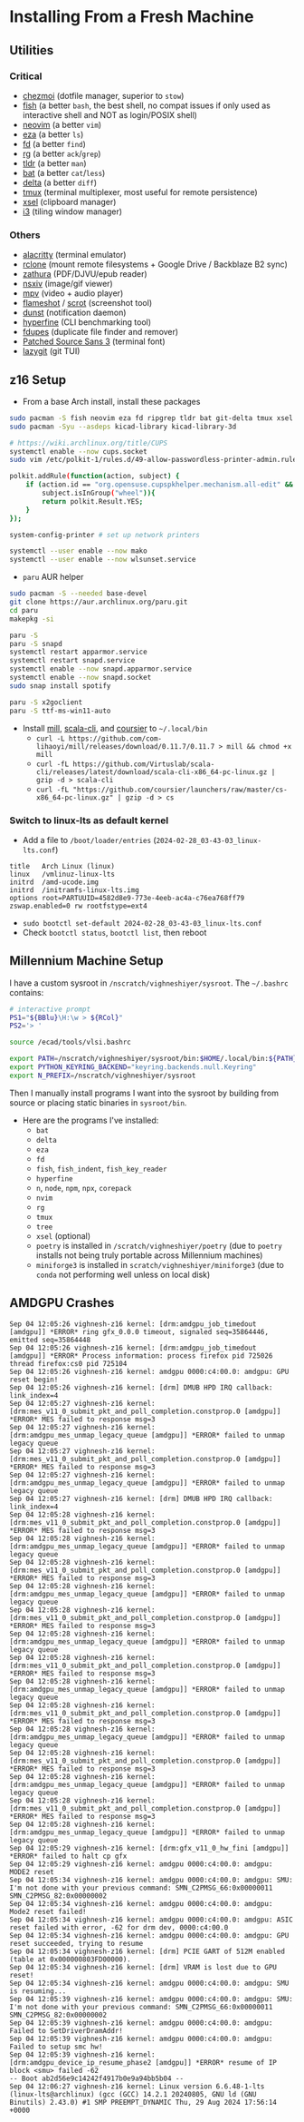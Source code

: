 # Installing From a Fresh Machine

## Utilities

### Critical

- [chezmoi](https://www.chezmoi.io/) (dotfile manager, superior to `stow`)
- [fish](https://fishshell.com/) (a better `bash`, the best shell, no compat issues if only used as interactive shell and NOT as login/POSIX shell)
- [neovim](https://github.com/neovim/neovim) (a better `vim`)
- [eza](https://github.com/eza-community/eza) (a better `ls`)
- [fd](https://github.com/sharkdp/fd) (a better `find`)
- [rg](https://github.com/BurntSushi/ripgrep) (a better `ack`/`grep`)
- [tldr](https://github.com/tldr-pages/tldr) (a better `man`)
- [bat](https://github.com/sharkdp/bat) (a better `cat`/`less`)
- [delta](https://github.com/dandavison/delta) (a better `diff`)
- [tmux](https://github.com/tmux/tmux) (terminal multiplexer, most useful for remote persistence)
- [xsel](https://github.com/kfish/xsel) (clipboard manager)
- [i3](https://i3wm.org/) (tiling window manager)

### Others

- [alacritty](https://github.com/alacritty/alacritty) (terminal emulator)
- [rclone](https://rclone.org/install/) (mount remote filesystems + Google Drive / Backblaze B2 sync)
- [zathura](https://github.com/pwmt/zathura) (PDF/DJVU/epub reader)
- [nsxiv](https://github.com/nsxiv/nsxiv) (image/gif viewer)
- [mpv](https://github.com/mpv-player/mpv) (video + audio player)
- [flameshot](https://github.com/flameshot-org/flameshot) / [scrot](https://github.com/resurrecting-open-source-projects/scrot) (screenshot tool)
- [dunst](https://github.com/dunst-project/dunst) (notification daemon)
- [hyperfine](https://github.com/sharkdp/hyperfine) (CLI benchmarking tool)
- [fdupes](https://github.com/adrianlopezroche/fdupes) (duplicate file finder and remover)
- [Patched Source Sans 3](https://www.nerdfonts.com/font-downloads) (terminal font)
- [lazygit](https://github.com/jesseduffield/lazygit) (git TUI)

## z16 Setup

- From a base Arch install, install these packages

```bash
sudo pacman -S fish neovim eza fd ripgrep tldr bat git-delta tmux xsel alacritty rclone zathura nsxiv mpv hyperfine fdupes lazygit zathura-pdf-mupdf rsync xdg-desktop-portal xdg-desktop-portal-wlr python-jinja borg usbutils python-pipx wlsunset texlive sshfs wev tree i3status dmenu wmenu unzip npm reflector man git firefox mesa xf86-video-amdgpu vulkan-radeon libva-mesa-driver mesa-vdpau age bolt ddcutil wl-clipboard libnotify mako powertop libreoffice-fresh noto-fonts noto-fonts-cjk noto-fonts-emoji noto-fonts-extra dmidecode rustup cups cups-pdf cups-pk-helper system-config-printer linux-lts zola remmina freerdp inkscape yt-dlp jdk-openjdk openjdk-src udftools lsof python-joblib tree-sitter-cli obs-studio dart-sass lld sshuttle kicad ripgrep-all cmake lz4 iverilog yosys time lua53 pinta libc++ extra/perf lsb-release riscv64-elf-gcc vlc biber
sudo pacman -Syu --asdeps kicad-library kicad-library-3d

# https://wiki.archlinux.org/title/CUPS
systemctl enable --now cups.socket
sudo vim /etc/polkit-1/rules.d/49-allow-passwordless-printer-admin.rules

polkit.addRule(function(action, subject) {
    if (action.id == "org.opensuse.cupspkhelper.mechanism.all-edit" &&
        subject.isInGroup("wheel")){
        return polkit.Result.YES;
    }
});

system-config-printer # set up network printers

systemctl --user enable --now mako
systemctl --user enable --now wlsunset.service
```

- `paru` AUR helper

```bash
sudo pacman -S --needed base-devel
git clone https://aur.archlinux.org/paru.git
cd paru
makepkg -si
```

```bash
paru -S
paru -S snapd
systemctl restart apparmor.service
systemctl restart snapd.service
systemctl enable --now snapd.apparmor.service
systemctl enable --now snapd.socket
sudo snap install spotify

paru -S x2goclient
paru -S ttf-ms-win11-auto
```

- Install [mill](https://mill-build.com/mill/Installation_IDE_Support.html), [scala-cli](https://scala-cli.virtuslab.org/install/), and [coursier](https://get-coursier.io/docs/cli-installation) to `~/.local/bin`
  - `curl -L https://github.com/com-lihaoyi/mill/releases/download/0.11.7/0.11.7 > mill && chmod +x mill`
  - `curl -fL https://github.com/Virtuslab/scala-cli/releases/latest/download/scala-cli-x86_64-pc-linux.gz | gzip -d > scala-cli`
  - `curl -fL "https://github.com/coursier/launchers/raw/master/cs-x86_64-pc-linux.gz" | gzip -d > cs`

### Switch to linux-lts as default kernel

- Add a file to `/boot/loader/entries` (`2024-02-28_03-43-03_linux-lts.conf`)

```
title   Arch Linux (linux)
linux   /vmlinuz-linux-lts
initrd  /amd-ucode.img
initrd  /initramfs-linux-lts.img
options root=PARTUUID=4582d8e9-773e-4eeb-ac4a-c76ea768ff79 zswap.enabled=0 rw rootfstype=ext4
```

- `sudo bootctl set-default 2024-02-28_03-43-03_linux-lts.conf`
- Check `bootctl status`, `bootctl list`, then reboot

## Millennium Machine Setup

I have a custom sysroot in `/nscratch/vighneshiyer/sysroot`.
The `~/.bashrc` contains:

```bash
# interactive prompt
PS1="${BBlu}\H:\w > ${RCol}"
PS2='> '

source /ecad/tools/vlsi.bashrc

export PATH=/nscratch/vighneshiyer/sysroot/bin:$HOME/.local/bin:${PATH}
export PYTHON_KEYRING_BACKEND="keyring.backends.null.Keyring"
export N_PREFIX=/nscratch/vighneshiyer/sysroot
```

Then I manually install programs I want into the sysroot by building from source or placing static binaries in `sysroot/bin`.

- Here are the programs I've installed:
  - `bat`
  - `delta`
  - `eza`
  - `fd`
  - `fish`, `fish_indent`, `fish_key_reader`
  - `hyperfine`
  - `n`, `node`, `npm`, `npx`, `corepack`
  - `nvim`
  - `rg`
  - `tmux`
  - `tree`
  - `xsel` (optional)
  - `poetry` is installed in `/scratch/vighneshiyer/poetry` (due to `poetry` installs not being truly portable across Millennium machines)
  - `miniforge3` is installed in `scratch/vighneshiyer/miniforge3` (due to `conda` not performing well unless on local disk)

## AMDGPU Crashes

```text
Sep 04 12:05:26 vighnesh-z16 kernel: [drm:amdgpu_job_timedout [amdgpu]] *ERROR* ring gfx_0.0.0 timeout, signaled seq=35864446, emitted seq=35864448
Sep 04 12:05:26 vighnesh-z16 kernel: [drm:amdgpu_job_timedout [amdgpu]] *ERROR* Process information: process firefox pid 725026 thread firefox:cs0 pid 725104
Sep 04 12:05:26 vighnesh-z16 kernel: amdgpu 0000:c4:00.0: amdgpu: GPU reset begin!
Sep 04 12:05:26 vighnesh-z16 kernel: [drm] DMUB HPD IRQ callback: link_index=4
Sep 04 12:05:27 vighnesh-z16 kernel: [drm:mes_v11_0_submit_pkt_and_poll_completion.constprop.0 [amdgpu]] *ERROR* MES failed to response msg=3
Sep 04 12:05:27 vighnesh-z16 kernel: [drm:amdgpu_mes_unmap_legacy_queue [amdgpu]] *ERROR* failed to unmap legacy queue
Sep 04 12:05:27 vighnesh-z16 kernel: [drm:mes_v11_0_submit_pkt_and_poll_completion.constprop.0 [amdgpu]] *ERROR* MES failed to response msg=3
Sep 04 12:05:27 vighnesh-z16 kernel: [drm:amdgpu_mes_unmap_legacy_queue [amdgpu]] *ERROR* failed to unmap legacy queue
Sep 04 12:05:27 vighnesh-z16 kernel: [drm] DMUB HPD IRQ callback: link_index=4
Sep 04 12:05:28 vighnesh-z16 kernel: [drm:mes_v11_0_submit_pkt_and_poll_completion.constprop.0 [amdgpu]] *ERROR* MES failed to response msg=3
Sep 04 12:05:28 vighnesh-z16 kernel: [drm:amdgpu_mes_unmap_legacy_queue [amdgpu]] *ERROR* failed to unmap legacy queue
Sep 04 12:05:28 vighnesh-z16 kernel: [drm:mes_v11_0_submit_pkt_and_poll_completion.constprop.0 [amdgpu]] *ERROR* MES failed to response msg=3
Sep 04 12:05:28 vighnesh-z16 kernel: [drm:amdgpu_mes_unmap_legacy_queue [amdgpu]] *ERROR* failed to unmap legacy queue
Sep 04 12:05:28 vighnesh-z16 kernel: [drm:mes_v11_0_submit_pkt_and_poll_completion.constprop.0 [amdgpu]] *ERROR* MES failed to response msg=3
Sep 04 12:05:28 vighnesh-z16 kernel: [drm:amdgpu_mes_unmap_legacy_queue [amdgpu]] *ERROR* failed to unmap legacy queue
Sep 04 12:05:28 vighnesh-z16 kernel: [drm:mes_v11_0_submit_pkt_and_poll_completion.constprop.0 [amdgpu]] *ERROR* MES failed to response msg=3
Sep 04 12:05:28 vighnesh-z16 kernel: [drm:amdgpu_mes_unmap_legacy_queue [amdgpu]] *ERROR* failed to unmap legacy queue
Sep 04 12:05:28 vighnesh-z16 kernel: [drm:mes_v11_0_submit_pkt_and_poll_completion.constprop.0 [amdgpu]] *ERROR* MES failed to response msg=3
Sep 04 12:05:28 vighnesh-z16 kernel: [drm:amdgpu_mes_unmap_legacy_queue [amdgpu]] *ERROR* failed to unmap legacy queue
Sep 04 12:05:28 vighnesh-z16 kernel: [drm:mes_v11_0_submit_pkt_and_poll_completion.constprop.0 [amdgpu]] *ERROR* MES failed to response msg=3
Sep 04 12:05:28 vighnesh-z16 kernel: [drm:amdgpu_mes_unmap_legacy_queue [amdgpu]] *ERROR* failed to unmap legacy queue
Sep 04 12:05:28 vighnesh-z16 kernel: [drm:mes_v11_0_submit_pkt_and_poll_completion.constprop.0 [amdgpu]] *ERROR* MES failed to response msg=3
Sep 04 12:05:28 vighnesh-z16 kernel: [drm:amdgpu_mes_unmap_legacy_queue [amdgpu]] *ERROR* failed to unmap legacy queue
Sep 04 12:05:29 vighnesh-z16 kernel: [drm:gfx_v11_0_hw_fini [amdgpu]] *ERROR* failed to halt cp gfx
Sep 04 12:05:29 vighnesh-z16 kernel: amdgpu 0000:c4:00.0: amdgpu: MODE2 reset
Sep 04 12:05:34 vighnesh-z16 kernel: amdgpu 0000:c4:00.0: amdgpu: SMU: I'm not done with your previous command: SMN_C2PMSG_66:0x00000011 SMN_C2PMSG_82:0x00000002
Sep 04 12:05:34 vighnesh-z16 kernel: amdgpu 0000:c4:00.0: amdgpu: Mode2 reset failed!
Sep 04 12:05:34 vighnesh-z16 kernel: amdgpu 0000:c4:00.0: amdgpu: ASIC reset failed with error, -62 for drm dev, 0000:c4:00.0
Sep 04 12:05:34 vighnesh-z16 kernel: amdgpu 0000:c4:00.0: amdgpu: GPU reset succeeded, trying to resume
Sep 04 12:05:34 vighnesh-z16 kernel: [drm] PCIE GART of 512M enabled (table at 0x000000803FD00000).
Sep 04 12:05:34 vighnesh-z16 kernel: [drm] VRAM is lost due to GPU reset!
Sep 04 12:05:34 vighnesh-z16 kernel: amdgpu 0000:c4:00.0: amdgpu: SMU is resuming...
Sep 04 12:05:39 vighnesh-z16 kernel: amdgpu 0000:c4:00.0: amdgpu: SMU: I'm not done with your previous command: SMN_C2PMSG_66:0x00000011 SMN_C2PMSG_82:0x00000002
Sep 04 12:05:39 vighnesh-z16 kernel: amdgpu 0000:c4:00.0: amdgpu: Failed to SetDriverDramAddr!
Sep 04 12:05:39 vighnesh-z16 kernel: amdgpu 0000:c4:00.0: amdgpu: Failed to setup smc hw!
Sep 04 12:05:39 vighnesh-z16 kernel: [drm:amdgpu_device_ip_resume_phase2 [amdgpu]] *ERROR* resume of IP block <smu> failed -62
-- Boot ab2d56e9c14242f4917b0e9a94bb5b04 --
Sep 04 12:06:27 vighnesh-z16 kernel: Linux version 6.6.48-1-lts (linux-lts@archlinux) (gcc (GCC) 14.2.1 20240805, GNU ld (GNU Binutils) 2.43.0) #1 SMP PREEMPT_DYNAMIC Thu, 29 Aug 2024 17:56:14 +0000
```
